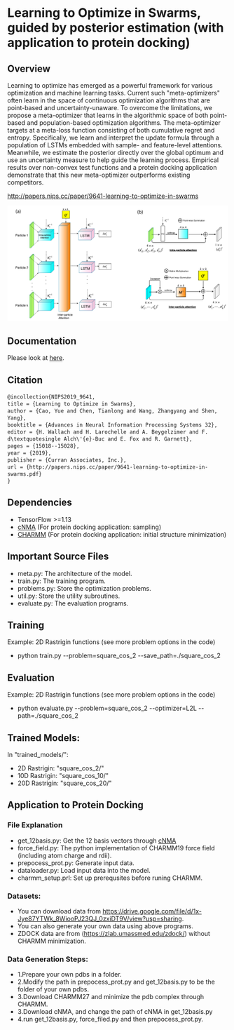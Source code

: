 # Learning to Optimize in Swarms, guided by posterior estimation (with application to protein docking)

## Overview

Learning to optimize has emerged as a powerful framework for various optimization and machine learning tasks. Current such "meta-optimizers" often learn in the space of continuous optimization algorithms that are point-based and uncertainty-unaware.  To overcome the limitations, we propose a meta-optimizer that learns in the algorithmic space of both point-based and population-based optimization algorithms. The meta-optimizer targets at a meta-loss function consisting of both cumulative regret and entropy. Specifically, we learn and interpret the update formula through a population of LSTMs embedded with sample- and feature-level attentions. Meanwhile, we estimate the posterior directly over the global optimum and use an uncertainty measure to help guide the learning process.  Empirical results over non-convex test functions and a protein docking application demonstrate that this new meta-optimizer outperforms existing competitors. 

http://papers.nips.cc/paper/9641-learning-to-optimize-in-swarms

![LOIS Architecture](/LOIS-architecture.png)


## Documentation

Please look at [here](https://shen-lab.github.io/LOIS/).

## Citation

```
@incollection{NIPS2019_9641,
title = {Learning to Optimize in Swarms},
author = {Cao, Yue and Chen, Tianlong and Wang, Zhangyang and Shen, Yang},
booktitle = {Advances in Neural Information Processing Systems 32},
editor = {H. Wallach and H. Larochelle and A. Beygelzimer and F. d\textquotesingle Alch\'{e}-Buc and E. Fox and R. Garnett},
pages = {15018--15028},
year = {2019},
publisher = {Curran Associates, Inc.},
url = {http://papers.nips.cc/paper/9641-learning-to-optimize-in-swarms.pdf}
}
```

## Dependencies

* TensorFlow >=1.13
* [cNMA](https://github.com/Shen-Lab/cNMA) (For protein docking application: sampling)
* [CHARMM](https://www.charmm.org/charmm/) (For protein docking application: initial structure minimization)


## Important Source Files

*  meta.py:   The architecture of the model.
*  train.py:  The training program.
*  problems.py:  Store the optimization problems.
*  util.py:   Store the utility subroutines.
*  evaluate.py: The evaluation programs.

## Training

Example: 2D Rastrigin functions (see more problem options in the code)

* python train.py --problem=square_cos_2 --save_path=./square_cos_2


## Evaluation

Example: 2D Rastrigin functions (see more problem options in the code)

* python evaluate.py --problem=square_cos_2 --optimizer=L2L --path=./square_cos_2

## Trained Models:  

In "trained_models/":
* 2D Rastrigin:  "square_cos_2/"  
* 10D Rastrigin: "square_cos_10/"
* 20D Rastrigin: "square_cos_20/"


## Application to Protein Docking

### File Explanation
* get_12basis.py: Get the 12 basis vectors through [cNMA](https://github.com/Shen-Lab/cNMA) 
* force_field.py: The python implementation of CHARMM19 force field (including atom charge and rdii). 
* prepocess_prot.py: Generate input data.
* dataloader.py: Load input data into the model.
* charmm_setup.prl: Set up prerequsites before runing CHARMM.

### Datasets:
* You can download data from https://drive.google.com/file/d/1x-Jye87YTWk_8WiooPJ23QJ_0zxiDT9V/view?usp=sharing.
* You can also generate your own data using above programs.
* ZDOCK data are from (https://zlab.umassmed.edu/zdock/) without CHARMM minimization.

### Data Generation Steps:
* 1.Prepare your own pdbs in a folder.
* 2.Modify the path in prepocess_prot.py and get_12basis.py to be the folder of your own pdbs.
* 3.Download CHARMM27 and minimize the pdb complex through CHARMM.
* 3.Download cNMA, and change the path of cNMA in get_12basis.py
* 4.run get_12basis.py, force_filed.py and then prepocess_prot.py.








